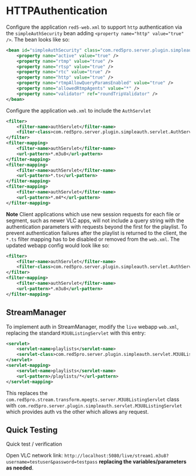 # HTTPAuthentication

Configure the application `red5-web.xml` to support `http` authentication via the `simpleAuthSecurity` bean adding `<property name="http" value="true" />`. The bean looks like so:

```xml
<bean id="simpleAuthSecurity" class="com.red5pro.server.plugin.simpleauth.Configuration" >
    <property name="active" value="true" />
    <property name="rtmp" value="true" />
    <property name="rtsp" value="true" />
    <property name="rtc" value="true" />
    <property name="http" value="true" />
    <property name="rtmpAllowQueryParamsEnabled" value="true" />
    <property name="allowedRtmpAgents" value="*" />
    <property name="validator" ref="roundTripValidator" />
</bean>
``` 

Configure the application `web.xml` to include the `AuthServlet`

```xml
<filter>
    <filter-name>authServlet</filter-name>
    <filter-class>com.red5pro.server.plugin.simpleauth.servlet.AuthServlet</filter-class>
</filter>
<filter-mapping>
    <filter-name>authServlet</filter-name>
    <url-pattern>*.m3u8</url-pattern>
</filter-mapping>
<filter-mapping>
    <filter-name>authServlet</filter-name>
    <url-pattern>*.ts</url-pattern>
</filter-mapping>
<filter-mapping>
    <filter-name>authServlet</filter-name>
    <url-pattern>*.m4*</url-pattern>
</filter-mapping>
```

**Note** Client applications which use new session requests for each file or segment, such as newer VLC apps, will not include a query string with the authentication parameters with requests beyond the first for the playlist. To prevent authentication failures after the playlist is returned to the client, the `*.ts` filter mapping has to be disabled or removed from the `web.xml`. The updated webapp config would look like so:

```xml
<filter>
    <filter-name>authServlet</filter-name>
    <filter-class>com.red5pro.server.plugin.simpleauth.servlet.AuthServlet</filter-class>
</filter>
<filter-mapping>
    <filter-name>authServlet</filter-name>
    <url-pattern>*.m3u8</url-pattern>
</filter-mapping>
```

## StreamManager

To implement auth in StreamManager, modify the `live` webapp `web.xml`, replacing the standard `M3U8ListingServlet` with this entry:

```xml
<servlet>
    <servlet-name>playlists</servlet-name>
    <servlet-class>com.red5pro.server.plugin.simpleauth.servlet.M3U8ListingServlet</servlet-class>
</servlet>
<servlet-mapping>
    <servlet-name>playlists</servlet-name>
    <url-pattern>/playlists/*</url-pattern>
</servlet-mapping>
```

This replaces the `com.red5pro.stream.transform.mpegts.server.M3U8ListingServlet` class with `com.red5pro.server.plugin.simpleauth.servlet.M3U8ListingServlet` which provides auth vs the other which allows any request.

## Quick Testing

Quick test / verification

Open VLC network link: `http://localhost:5080/live/stream1.m3u8?username=testuser&password=testpass` __replacing the variables/parameters as needed__.

